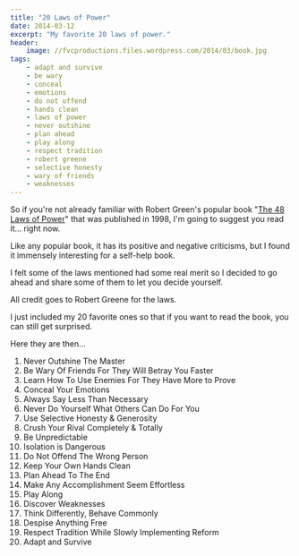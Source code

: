 ```yaml
---
title: "20 Laws of Power"
date: 2014-03-12
excerpt: "My favorite 20 laws of power."
header:
    image: //fvcproductions.files.wordpress.com/2014/03/book.jpg
tags:
    - adapt and survive
    - be wary
    - conceal
    - emotions
    - do not offend
    - hands clean
    - laws of power
    - never outshine
    - plan ahead
    - play along
    - respect tradition
    - robert greene
    - selective honesty
    - wary of friends
    - weaknesses
---
```


So if you're not already familiar with Robert Green's popular book "[The 48 Laws of Power](//en.wikipedia.org/wiki/The_48_Laws_of_Power "48 Laws of Power - Wiki")" that was published in 1998, I'm going to suggest you read it… right now.

Like any popular book, it has its positive and negative criticisms, but I found it immensely interesting for a self-help book.

I felt some of the laws mentioned had some real merit so I decided to go ahead and share some of them to let you decide yourself.

All credit goes to Robert Greene for the laws.

I just included my 20 favorite ones so that if you want to read the book, you can still get surprised.

Here they are then…

1. Never Outshine The Master
2. Be Wary Of Friends For They Will Betray You Faster
3. Learn How To Use Enemies For They Have More to Prove
4. Conceal Your Emotions
5. Always Say Less Than Necessary
6. Never Do Yourself What Others Can Do For You
7. Use Selective Honesty & Generosity
8. Crush Your Rival Completely & Totally
9. Be Unpredictable
10. Isolation is Dangerous
11. Do Not Offend The Wrong Person
12. Keep Your Own Hands Clean
13. Plan Ahead To The End
14. Make Any Accomplishment Seem Effortless
15. Play Along
16. Discover Weaknesses
17. Think Differently, Behave Commonly
18. Despise Anything Free
19. Respect Tradition While Slowly Implementing Reform
20. Adapt and Survive
